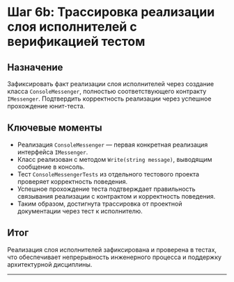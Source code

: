 # Шаг 6b: Трассировка реализации слоя исполнителей с верификацией тестом

## Назначение

Зафиксировать факт реализации слоя исполнителей через создание класса `ConsoleMessenger`, полностью соответствующего контракту `IMessenger`. Подтвердить корректность реализации через успешное прохождение юнит-теста.

## Ключевые моменты

- Реализация `ConsoleMessenger` — первая конкретная реализация интерфейса `IMessenger`.
- Класс реализован с методом `Write(string message)`, выводящим сообщение в консоль.
- Тест `ConsoleMessengerTests` из отдельного тестового проекта проверяет корректность поведения.
- Успешное прохождение теста подтверждает правильность связывания реализации с контрактом и корректность поведения.
- Таким образом, достигнута трассировка от проектной документации через тест к исполнителю.

## Итог

Реализация слоя исполнителей зафиксирована и проверена в тестах, что обеспечивает непрерывность инженерного процесса и поддержку архитектурной дисциплины.

---
